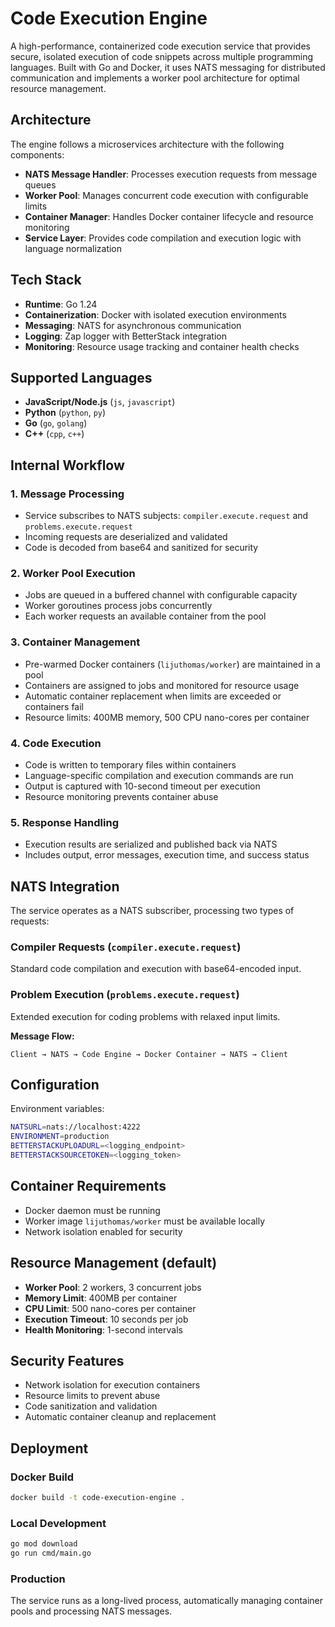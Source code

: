 # Code Execution Engine

A high-performance, containerized code execution service that provides secure, isolated execution of code snippets across multiple programming languages. Built with Go and Docker, it uses NATS messaging for distributed communication and implements a worker pool architecture for optimal resource management.

## Architecture

The engine follows a microservices architecture with the following components:

- **NATS Message Handler**: Processes execution requests from message queues
- **Worker Pool**: Manages concurrent code execution with configurable limits
- **Container Manager**: Handles Docker container lifecycle and resource monitoring
- **Service Layer**: Provides code compilation and execution logic with language normalization

## Tech Stack

- **Runtime**: Go 1.24
- **Containerization**: Docker with isolated execution environments
- **Messaging**: NATS for asynchronous communication
- **Logging**: Zap logger with BetterStack integration
- **Monitoring**: Resource usage tracking and container health checks

## Supported Languages

- **JavaScript/Node.js** (`js`, `javascript`)
- **Python** (`python`, `py`)
- **Go** (`go`, `golang`)
- **C++** (`cpp`, `c++`)

## Internal Workflow

### 1. Message Processing
- Service subscribes to NATS subjects: `compiler.execute.request` and `problems.execute.request`
- Incoming requests are deserialized and validated
- Code is decoded from base64 and sanitized for security

### 2. Worker Pool Execution
- Jobs are queued in a buffered channel with configurable capacity
- Worker goroutines process jobs concurrently
- Each worker requests an available container from the pool

### 3. Container Management
- Pre-warmed Docker containers (`lijuthomas/worker`) are maintained in a pool
- Containers are assigned to jobs and monitored for resource usage
- Automatic container replacement when limits are exceeded or containers fail
- Resource limits: 400MB memory, 500 CPU nano-cores per container

### 4. Code Execution
- Code is written to temporary files within containers
- Language-specific compilation and execution commands are run
- Output is captured with 10-second timeout per execution
- Resource monitoring prevents container abuse

### 5. Response Handling
- Execution results are serialized and published back via NATS
- Includes output, error messages, execution time, and success status

## NATS Integration

The service operates as a NATS subscriber, processing two types of requests:

### Compiler Requests (`compiler.execute.request`)
Standard code compilation and execution with base64-encoded input.

### Problem Execution (`problems.execute.request`)
Extended execution for coding problems with relaxed input limits.

**Message Flow:**
```
Client → NATS → Code Engine → Docker Container → NATS → Client
```

## Configuration

Environment variables:

```bash
NATSURL=nats://localhost:4222
ENVIRONMENT=production
BETTERSTACKUPLOADURL=<logging_endpoint>
BETTERSTACKSOURCETOKEN=<logging_token>
```

## Container Requirements

- Docker daemon must be running
- Worker image `lijuthomas/worker` must be available locally
- Network isolation enabled for security

## Resource Management (default)

- **Worker Pool**: 2 workers, 3 concurrent jobs
- **Memory Limit**: 400MB per container
- **CPU Limit**: 500 nano-cores per container
- **Execution Timeout**: 10 seconds per job
- **Health Monitoring**: 1-second intervals

## Security Features

- Network isolation for execution containers
- Resource limits to prevent abuse
- Code sanitization and validation
- Automatic container cleanup and replacement

## Deployment

### Docker Build
```bash
docker build -t code-execution-engine .
```

### Local Development
```bash
go mod download
go run cmd/main.go
```

### Production
The service runs as a long-lived process, automatically managing container pools and processing NATS messages.

